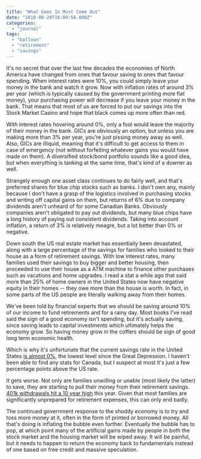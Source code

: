 ```yaml
---
title: "What Goes In Must Come Out"
date: "2010-08-20T16:09:56.000Z"
categories: 
  - "journal"
tags: 
  - "balloon"
  - "retirement"
  - "savings"
---
```


It's no secret that over the last few decades the economies of North America have changed from ones that favour saving to ones that favour spending. When interest rates were 10%, you could simply leave your money in the bank and watch it grow. Now with inflation rates of around 3% per year (which is typically caused by the government printing more fiat money), your purchasing power will decrease if you leave your money in the bank. That means that most of us are forced to put our savings into the Stock Market Casino and hope that black comes up more often than red.

With interest rates hovering around 0%, only a fool would leave the majority of their money in the bank. GICs are obviously an option, but unless you are making more than 3% per year, you're just pissing money away as well. Also, GICs are illiquid, meaning that it's difficult to get access to them in case of emergency (not without forfeiting whatever gains you would have made on them). A diversified stock/bond portfolio sounds like a good idea, but when everything is tanking at the same time, that's kind of a downer as well.

Strangely enough one asset class continues to do fairly well, and that's preferred shares for blue chip stocks such as banks. I don't own any, mainly because I don't have a grasp of the logistics involved in purchasing stocks and writing off capital gains on them, but returns of 6% due to company dividends aren't unheard of for some Canadian Banks. Obviously companies aren't obligated to pay out dividends, but many blue chips have a long history of paying out consistent dividends. Taking into account inflation, a return of 3% is relatively meagre, but a lot better than 0% or negative.

Down south the US real estate market has essentially been devastated, along with a large percentage of the savings for families who looked to their house as a form of retirement savings. With low interest rates, many families used their savings to buy bigger and better housing, then proceeded to use their house as a ATM machine to finance other purchases such as vacations and home upgrades. I read a stat a while ago that said more than 25% of home owners in the United States now have negative equity in their homes -- they owe more than the house is worth. In fact, in some parts of the US people are literally walking away from their homes.

We've been told by financial experts that we should be saving around 10% of our income to fund retirements and for a rainy day. Most books I've read said the sign of a good economy isn't spending, but it's actually saving, since saving leads to capital investments which ultimately helps the economy grow. So having money grow in the coffers should be sign of good long term economic health.

Which is why it's unfortunate that the current savings rate in the United States [is almost 0%](http://articles.moneycentral.msn.com/Investing/Extra/USSavingsRateFallsToZero.aspx), the lowest level since the Great Depression. I haven't been able to find any stats for Canada, but I suspect at most it's just a few percentage points above the US rate.

It gets worse. Not only are families unwilling or unable (most likely the latter) to save, they are starting to pull their money from their retirement savings. [401k withdrawals hit a 10 year high](http://money.cnn.com/2010/08/20/news/economy/fidelity_401k_withdrawal/index.htm?hpt=T2) this year. Given that most families are significantly unprepared for retirement expenses, this can only end badly.

The continued government response to the shoddy economy is to try and toss more money at it, often in the form of printed or borrowed money. All that's doing is inflating the bubble even further. Eventually the bubble has to pop, at which point many of the artificial gains made by people in both the stock market and the housing market will be wiped away. It will be painful, but it needs to happen to return the economy back to fundamentals instead of one based on free credit and massive speculation.
